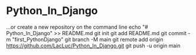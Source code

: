 # Python_In_Django

…or create a new repository on the command line
echo "# Python_In_Django" >> README.md
git init
git add README.md
git commit -m "first_PythonDjango"
git branch -M main
git remote add origin https://github.com/LacLuc/Python_In_Django.git
git push -u origin main
